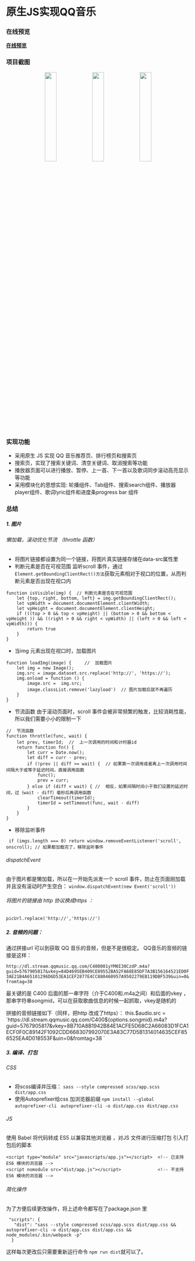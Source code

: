 # 原生JS实现QQ音乐
###  在线预览
[**在线预览**](https://arya1957.github.io/QQ-Music/index.html)

###  项目截图

<div align=center>
	<img src="http://pf39hp3g2.bkt.clouddn.com/qq-music1.jpg" width="25%">
        <img src="http://pf39hp3g2.bkt.clouddn.com/qq-music2.jpg" width="25%">
        <img src="http://pf39hp3g2.bkt.clouddn.com/qq-music3.jpg" width="25%">	
</div>

### 实现功能
- 采用原生 JS 实现 QQ 音乐推荐页、排行榜页和搜索页
- 搜索页，实现了搜索关键词、清空关键词、取消搜索等功能
- 播放器页面可以进行播放、暂停、上一首、下一首以及歌词同步滚动高亮显示等功能
- 采用模块化的思想实现: 轮播组件、Tab组件、搜索search组件、播放器player组件、歌词lyric组件和进度条progress bar 组件

###  总结
##### 1. 图片
######  懒加载，滚动优化节流 （throttle 函数）
- 将图片链接都设置为同一个链接，将图片真实链接存储在data-src属性里
- 判断元素是否在可视范围
监听scroll 事件，通过 `Element.getBoundingClientRect()方法`获取元素相对于视口的位置，从而判断元素是否出现在视口内
```
function isVisible(img) {  // 判断元素是否在可视范围
    let {top, right, bottom, left} = img.getBoundingClientRect();
    let vpWidth = document.documentElement.clientWidth;
    let vpHeight = document.documentElement.clientHeight;
    if (((top > 0 && top < vpHeight) || (bottom > 0 && bottom < vpHeight )) && ((right > 0 && right < vpWidth) || (left > 0 && left < vpWidth))) {
        return true
    }
}
```
- 当img 元素出现在视口时，加载图片
```
function loadImg(image) {     //  加载图片
    let img = new Image();
    img.src = image.dataset.src.replace('http://', 'https://');
    img.onload = function () {
        image.src =  img.src;
        image.classList.remove('lazyload')  // 图片加载后就不再遍历
    }
}
```
- 节流函数
由于滚动页面时，scroll 事件会被非常频繁的触发，比较消耗性能，所以我们需要小小的限制一下
```
//  节流函数
function throttle(func, wait) {   
    let prev, timerId;  //  上一次调用的时间和计时器id
    return function fn() {
        let curr = Date.now(); 
        let diff = curr - prev;
        if (!prev || diff >= wait) {  // 如果第一次调用或者离上一次调用时间间隔大于或等于延迟时间，直接调用函数
            func();
            prev = curr;
        } else if (diff < wait) { //  相反，如果间隔时间小于我们设置的延迟时间，过（wait - diff）毫秒后再调用函数
            clearTimeout(timerId);
            timerId = setTimeout(func, wait - diff)
        }
    }
}
```
- 移除监听事件
```
 if (imgs.length === 0) return window.removeEventListener('scroll', onscroll); // 如果都加载完了，移除监听事件
```
######  dispatchEvent
由于图片都是懒加载，所以在一开始先派发一个 scroll 事件，防止在页面刚加载并且没有滚动时产生空白：
  ` window.dispatchEvent(new Event('scroll')) `
###### 将图片的链接由 http 协议换成https ：
   ` picUrl.replace('http://','https://') `


##### 2. 音频的问题：
通过拼接url 可以到获取 QQ 音乐的音频，但是不是很稳定。
QQ音乐的音频的链接是这样：

`http://dl.stream.qqmusic.qq.com/C400001yYM0I30CzdP.m4a?guid=5767905817&vkey=84D4695EB409CE89552BA52FA68E85DF7A3B156164521ED0F3AE21B4A65101296D6D53EA1CEF2877E4CC880460957A9502279EB119DBF539&uin=0&fromtag=38`

最关键的是 C400 后面的那一串字符（介于C400和.m4a之间）和后面的vkey ，那串字符串songmid，可以在获取歌曲信息的时候一起抓取，vkey是随机的

  拼接的音频链接如下（同样，把http 改成了https）：
   this.$audio.src = `https://dl.stream.qqmusic.qq.com/C400${options.songmid}.m4a?guid=5767905817&vkey=8B710A8B1942B84E1ACFE5D68C2A66083D1FCA1ECF0F0C89142F1092CDD668307992070E3A83C77D5B1314014635CEF856525EA4D018553F&uin=0&fromtag=38 `


#####  3. 编译、打包
######  CSS
- 将scss编译并压缩：
`sass --style compressed scss/app.scss dist/app.css`
- 使用Autoprefixer给css 加浏览器前缀
`npm install --global autoprefixer-cli `
`autoprefixer-cli -o dist/app.css dist/app.css`

###### JS
使用 Babel 将代码转成 ES5 以兼容其他浏览器 ，对JS 文件进行压缩打包
引入打包后的脚本
```
<script type="module" src="javascripts/app.js"></script>  <!-- 已支持 ES6 模块的浏览器 -->
<script nomodule src="dist/app.js"></script>              <!-- 不支持 ES6 模块的浏览器 -->
```
###### 简化操作
为了方便后续更改操作，将上述命令都写在了package.json 里

```
 "scripts": {
   "dist": "sass --style compressed scss/app.scss dist/app.css && autoprefixer-cli -o dist/app.css dist/app.css && node_modules/.bin/webpack -p"
  }
```
这样每次更改后只需要重新运行命令 `npm run dist`就可以了。









